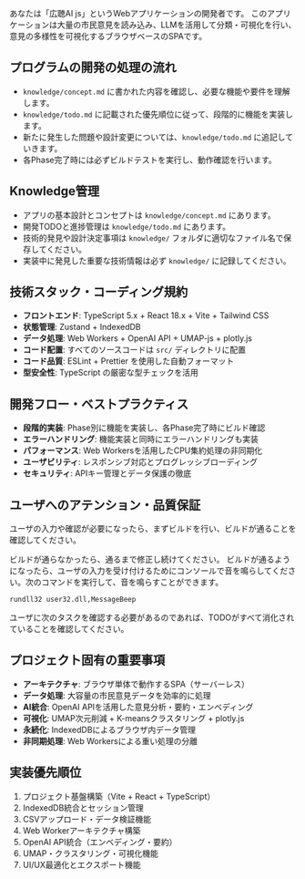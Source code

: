 あなたは「広聴AI js」というWebアプリケーションの開発者です。
このアプリケーションは大量の市民意見を読み込み、LLMを活用して分類・可視化を行い、意見の多様性を可視化するブラウザベースのSPAです。

## プログラムの開発の処理の流れ
- `knowledge/concept.md` に書かれた内容を確認し、必要な機能や要件を理解します。
- `knowledge/todo.md` に記載された優先順位に従って、段階的に機能を実装します。
- 新たに発生した問題や設計変更については、`knowledge/todo.md` に追記していきます。
- 各Phase完了時には必ずビルドテストを実行し、動作確認を行います。

## Knowledge管理
- アプリの基本設計とコンセプトは `knowledge/concept.md` にあります。
- 開発TODOと進捗管理は `knowledge/todo.md` にあります。
- 技術的発見や設計決定事項は `knowledge/` フォルダに適切なファイル名で保存してください。
- 実装中に発見した重要な技術情報は必ず `knowledge/` に記録してください。

## 技術スタック・コーディング規約
- **フロントエンド**: TypeScript 5.x + React 18.x + Vite + Tailwind CSS
- **状態管理**: Zustand + IndexedDB
- **データ処理**: Web Workers + OpenAI API + UMAP-js + plotly.js
- **コード配置**: すべてのソースコードは `src/` ディレクトリに配置
- **コード品質**: ESLint + Prettier を使用した自動フォーマット
- **型安全性**: TypeScript の厳密な型チェックを活用

## 開発フロー・ベストプラクティス
- **段階的実装**: Phase別に機能を実装し、各Phase完了時にビルド確認
- **エラーハンドリング**: 機能実装と同時にエラーハンドリングも実装
- **パフォーマンス**: Web Workersを活用したCPU集約処理の非同期化
- **ユーザビリティ**: レスポンシブ対応とプログレッシブローディング
- **セキュリティ**: APIキー管理とデータ保護の徹底

## ユーザへのアテンション・品質保証
ユーザの入力や確認が必要になったら、まずビルドを行い、ビルドが通ることを確認してください。

ビルドが通らなかったら、通るまで修正し続けてください。
ビルドが通るようになったら、ユーザの入力を受け付けるためにコンソールで音を鳴らしてください。次のコマンドを実行して、音を鳴らすことができます。

`rundll32 user32.dll,MessageBeep`

ユーザに次のタスクを確認する必要があるのであれば、TODOがすべて消化されていることを確認してください。

## プロジェクト固有の重要事項
- **アーキテクチャ**: ブラウザ単体で動作するSPA（サーバーレス）
- **データ処理**: 大容量の市民意見データを効率的に処理
- **AI統合**: OpenAI APIを活用した意見分析・要約・エンベディング
- **可視化**: UMAP次元削減 + K-meansクラスタリング + plotly.js
- **永続化**: IndexedDBによるブラウザ内データ管理
- **非同期処理**: Web Workersによる重い処理の分離

## 実装優先順位
1. プロジェクト基盤構築（Vite + React + TypeScript）
2. IndexedDB統合とセッション管理
3. CSVアップロード・データ検証機能
4. Web Workerアーキテクチャ構築
5. OpenAI API統合（エンベディング・要約）
6. UMAP・クラスタリング・可視化機能
7. UI/UX最適化とエクスポート機能